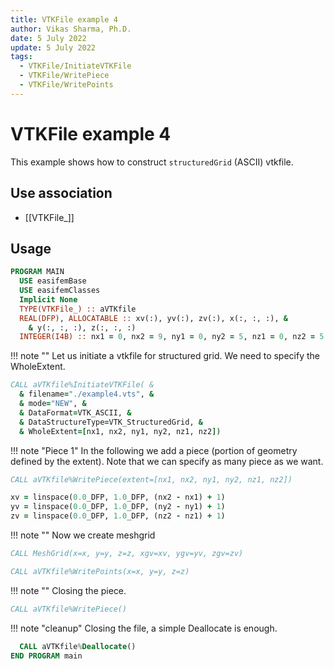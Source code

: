 ```yaml
---
title: VTKFile example 4
author: Vikas Sharma, Ph.D.
date: 5 July 2022
update: 5 July 2022
tags:
  - VTKFile/InitiateVTKFile
  - VTKFile/WritePiece
  - VTKFile/WritePoints
---
```


# VTKFile example 4

This example shows how to construct `structuredGrid` (ASCII) vtkfile.

## Use association

- [[VTKFile_]]

## Usage

```fortran
PROGRAM MAIN
  USE easifemBase
  USE easifemClasses
  Implicit None
  TYPE(VTKFile_) :: aVTKfile
  REAL(DFP), ALLOCATABLE :: xv(:), yv(:), zv(:), x(:, :, :), &
    & y(:, :, :), z(:, :, :)
  INTEGER(I4B) :: nx1 = 0, nx2 = 9, ny1 = 0, ny2 = 5, nz1 = 0, nz2 = 5
```

!!! note ""
Let us initiate a vtkfile for structured grid. We need to specify the WholeExtent.

```fortran
CALL aVTKfile%InitiateVTKFile( &
  & filename="./example4.vts", &
  & mode="NEW", &
  & DataFormat=VTK_ASCII, &
  & DataStructureType=VTK_StructuredGrid, &
  & WholeExtent=[nx1, nx2, ny1, ny2, nz1, nz2])
```

!!! note "Piece 1"
In the following we add a piece (portion of geometry defined by the extent). Note that we can specify as many piece as we want.

```fortran
CALL aVTKfile%WritePiece(extent=[nx1, nx2, ny1, ny2, nz1, nz2])
```

```fortran
xv = linspace(0.0_DFP, 1.0_DFP, (nx2 - nx1) + 1)
yv = linspace(0.0_DFP, 1.0_DFP, (ny2 - ny1) + 1)
zv = linspace(0.0_DFP, 1.0_DFP, (nz2 - nz1) + 1)
```

!!! note ""
Now we create meshgrid

```fortran
CALL MeshGrid(x=x, y=y, z=z, xgv=xv, ygv=yv, zgv=zv)
```

```fortran
CALL aVTKfile%WritePoints(x=x, y=y, z=z)
```

!!! note ""
Closing the piece.

```fortran
CALL aVTKfile%WritePiece()
```

!!! note "cleanup"
Closing the file, a simple Deallocate is enough.

```fortran
  CALL aVTKfile%Deallocate()
END PROGRAM main
```
